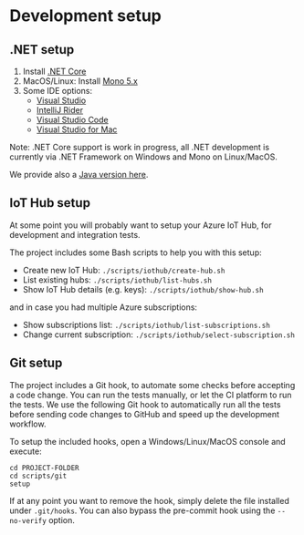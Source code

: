 Development setup
=================

## .NET setup

1. Install [.NET Core](https://dotnet.github.io/)
2. MacOS/Linux: Install [Mono 5.x](http://www.mono-project.com/download/alpha/)
3. Some IDE options:
   * [Visual Studio](https://www.visualstudio.com/)
   * [IntelliJ Rider](https://www.jetbrains.com/rider) 
   * [Visual Studio Code](https://code.visualstudio.com/)
   * [Visual Studio for Mac](https://www.visualstudio.com/vs/visual-studio-mac)

Note: .NET Core support is work in progress, all .NET development is 
currently via .NET Framework on Windows and Mono on Linux/MacOS.

We provide also a [Java version here](https://github.com/Azure/device-simulation-java).

## IoT Hub setup

At some point you will probably want to setup your Azure IoT Hub, for 
development and integration tests.

The project includes some Bash scripts to help you with this setup:

* Create new IoT Hub: `./scripts/iothub/create-hub.sh`
* List existing hubs: `./scripts/iothub/list-hubs.sh`
* Show IoT Hub details (e.g. keys): `./scripts/iothub/show-hub.sh`

and in case you had multiple Azure subscriptions:

* Show subscriptions list: `./scripts/iothub/list-subscriptions.sh`
* Change current subscription: `./scripts/iothub/select-subscription.sh`

## Git setup

The project includes a Git hook, to automate some checks before accepting a 
code change. You can run the tests manually, or let the CI platform to run 
the tests. We use the following Git hook to automatically run all the tests
before sending code changes to GitHub and speed up the development workflow.

To setup the included hooks, open a Windows/Linux/MacOS console and execute:

```
cd PROJECT-FOLDER
cd scripts/git
setup
```

If at any point you want to remove the hook, simply delete the file installed 
under `.git/hooks`. You can also bypass the pre-commit hook using the 
`--no-verify` option.
